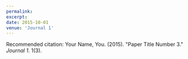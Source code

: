 ```yaml
---
permalink: 
excerpt: 
date: 2015-10-01
venue: 'Journal 1'
---
```

Recommended citation: Your Name, You. (2015). "Paper Title Number 3." <i>Journal 1</i>. 1(3).


